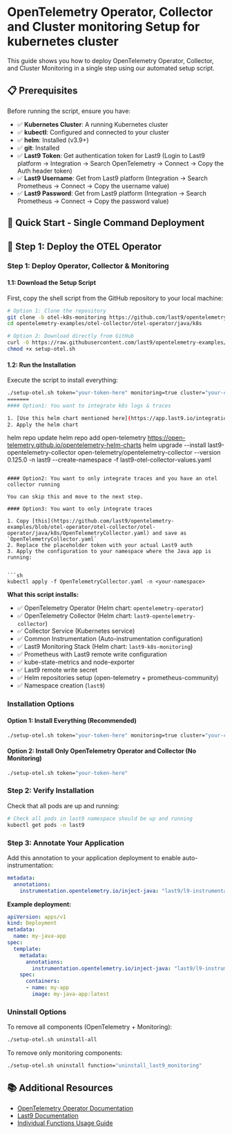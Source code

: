 # OpenTelemetry Operator, Collector and Cluster monitoring Setup for kubernetes cluster

This guide shows you how to deploy OpenTelemetry Operator, Collector, and Cluster Monitoring in a single step using our automated setup script.

## 📋 Prerequisites

Before running the script, ensure you have:


- ✅ **Kubernetes Cluster**: A running Kubernetes cluster
- ✅ **kubectl**: Configured and connected to your cluster
- ✅ **helm**: Installed (v3.9+)
- ✅ **git**: Installed
- ✅ **Last9 Token**: Get authentication token for Last9 (Login to Last9 platform → Integration → Search OpenTelemetry → Connect → Copy the Auth header token)
- ✅ **Last9 Username**: Get from Last9 platform (Integration → Search Prometheus → Connect → Copy the username value)
- ✅ **Last9 Password**: Get from Last9 platform (Integration → Search Prometheus → Connect → Copy the password value)


## 🚀 Quick Start - Single Command Deployment

## 🔧 Step 1: Deploy the OTEL Operator

### Step 1: Deploy Operator, Collector & Monitoring

#### 1.1: Download the Setup Script

First, copy the shell script from the GitHub repository to your local machine:

```bash
# Option 1: Clone the repository
git clone -b otel-k8s-monitoring https://github.com/last9/opentelemetry-examples.git
cd opentelemetry-examples/otel-collector/otel-operator/java/k8s

# Option 2: Download directly from GitHub
curl -O https://raw.githubusercontent.com/last9/opentelemetry-examples/otel-k8s-monitoring/otel-collector/otel-operator/java/k8s/setup-otel.sh
chmod +x setup-otel.sh
```

#### 1.2: Run the Installation

Execute the script to install everything:


```bash
./setup-otel.sh token="your-token-here" monitoring=true cluster="your-cluster-name" username="your-username" password="your-password"
=======
#### Option1: You want to integrate k8s logs & traces

1. [Use this helm chart mentioned here](https://app.last9.io/integrations?cluster=c20e0367-3a14-4a14-9a30-3e8598cdb9f7&category=all&search_term=logs&integration=Last9+Otel+Collector+Setup+for+Kubernetes)
2. Apply the helm chart
```
helm repo update
helm repo add open-telemetry https://open-telemetry.github.io/opentelemetry-helm-charts
helm upgrade --install last9-opentelemetry-collector open-telemetry/opentelemetry-collector --version 0.125.0 -n last9 --create-namespace -f last9-otel-collector-values.yaml 
```

#### Option2: You want to only integrate traces and you have an otel collector running

You can skip this and move to the next step.

#### Option3: You want to only integrate traces 

1. Copy [this](https://github.com/last9/opentelemetry-examples/blob/otel-operator/otel-collector/otel-operator/java/k8s/OpenTelemetryCollector.yaml) and save as `OpenTelemetryCollector.yaml`
2. Replace the placeholder token with your actual Last9 auth
3. Apply the configuration to your namespace where the Java app is running:


```sh
kubectl apply -f OpenTelemetryCollector.yaml -n <your-namespace>
```

**What this script installs:**
- ✅ OpenTelemetry Operator (Helm chart: `opentelemetry-operator`)
- ✅ OpenTelemetry Collector (Helm chart: `last9-opentelemetry-collector`)
- ✅ Collector Service (Kubernetes service)
- ✅ Common Instrumentation (Auto-instrumentation configuration)
- ✅ Last9 Monitoring Stack (Helm chart: `last9-k8s-monitoring`)
- ✅ Prometheus with Last9 remote write configuration
- ✅ kube-state-metrics and node-exporter
- ✅ Last9 remote write secret
- ✅ Helm repositories setup (open-telemetry + prometheus-community)
- ✅ Namespace creation (`last9`)

### Installation Options

#### Option 1: Install Everything (Recommended)
```bash
./setup-otel.sh token="your-token-here" monitoring=true cluster="your-cluster-name" username="your-username" password="your-password"
```

#### Option 2: Install Only OpenTelemetry Operator and Collector (No Monitoring)
```bash
./setup-otel.sh token="your-token-here"
```

### Step 2: Verify Installation

Check that all pods are up and running:

```bash
# Check all pods in last9 namespace should be up and running
kubectl get pods -n last9
```

### Step 3: Annotate Your Application

Add this annotation to your application deployment to enable auto-instrumentation:

```yaml
metadata:
  annotations:
    instrumentation.opentelemetry.io/inject-java: "last9/l9-instrumentation"
```

**Example deployment:**
```yaml
apiVersion: apps/v1
kind: Deployment
metadata:
  name: my-java-app
spec:
  template:
    metadata:
      annotations:
        instrumentation.opentelemetry.io/inject-java: "last9/l9-instrumentation"  # ← Enable auto-instrumentation
    spec:
      containers:
      - name: my-app
        image: my-java-app:latest
```


### Uninstall Options

To remove all components (OpenTelemetry + Monitoring):

```bash
./setup-otel.sh uninstall-all
```

To remove only monitoring components:

```bash
./setup-otel.sh uninstall function="uninstall_last9_monitoring"
```

## 📚 Additional Resources

- [OpenTelemetry Operator Documentation](https://opentelemetry.io/docs/kubernetes/operator/)
- [Last9 Documentation](https://docs.last9.io/)
- [Individual Functions Usage Guide](INDIVIDUAL_FUNCTIONS_USAGE.md)

